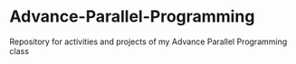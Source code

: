# Advance-Parallel-Programming
Repository for activities and projects of my Advance Parallel Programming class
